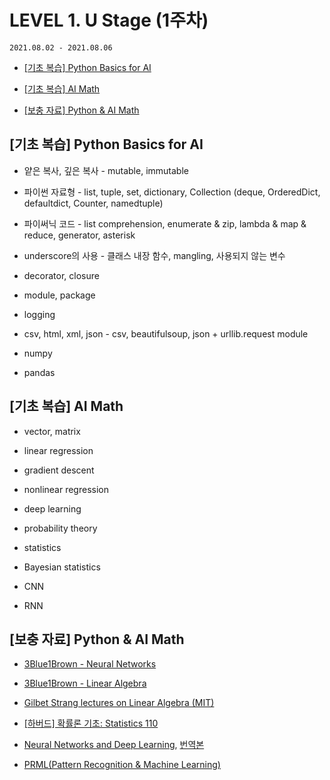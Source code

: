 # LEVEL 1. U Stage (1주차)

`2021.08.02 - 2021.08.06`

- [[기초 복습] Python Basics for AI](https://github.com/jinhan814/boostcamp-ai-tech-2nd/blob/main/level-1-u-stage/week1.md#%EA%B8%B0%EC%B4%88-%EB%B3%B5%EC%8A%B5-python-basics-for-ai)

- [[기초 복습] AI Math](https://github.com/jinhan814/boostcamp-ai-tech-2nd/blob/main/level-1-u-stage/week1.md#%EA%B8%B0%EC%B4%88-%EB%B3%B5%EC%8A%B5-python-basics-for-ai)

- [[보충 자료] Python & AI Math](https://github.com/jinhan814/boostcamp-ai-tech-2nd/blob/main/level-1-u-stage/week1.md#%EA%B8%B0%EC%B4%88-%EB%B3%B5%EC%8A%B5-python-basics-for-ai)

## [기초 복습] Python Basics for AI

- 얕은 복사, 깊은 복사 - mutable, immutable

- 파이썬 자료형 - list, tuple, set, dictionary, Collection (deque, OrderedDict, defaultdict, Counter, namedtuple)

- 파이써닉 코드 - list comprehension, enumerate & zip, lambda & map & reduce, generator, asterisk

- underscore의 사용 - 클래스 내장 함수, mangling, 사용되지 않는 변수

- decorator, closure

- module, package

- logging

- csv, html, xml, json - csv, beautifulsoup, json + urllib.request module

- numpy

- pandas

## [기초 복습] AI Math

- vector, matrix

- linear regression

- gradient descent

- nonlinear regression

- deep learning

- probability theory

- statistics

- Bayesian statistics

- CNN

- RNN

## [보충 자료] Python & AI Math

- [3Blue1Brown - Neural Networks](https://youtube.com/playlist?list=PLZHQObOWTQDNU6R1_67000Dx_ZCJB-3pi)

- [3Blue1Brown - Linear Algebra](https://www.youtube.com/playlist?list=PLZHQObOWTQDPD3MizzM2xVFitgF8hE_ab)

- [Gilbet Strang lectures on Linear Algebra (MIT)](https://www.youtube.com/playlist?list=PL49CF3715CB9EF31D)

- [\[하버드\] 확률론 기초: Statistics 110](https://www.edwith.org/ai152)

- [Neural Networks and Deep Learning](http://neuralnetworksanddeeplearning.com/index.html), [번역본](https://sihyeon-kim.github.io/neural-networks-and-deep-learning-korean/index.html?fbclid=IwAR2jBAk0LIOKwOH8lsi1tBbqJnIU7g-I6vNqYLLQoBdyiAzXJiWF2r_NUvI)

- [PRML(Pattern Recognition & Machine Learning)](http://norman3.github.io/prml/)
